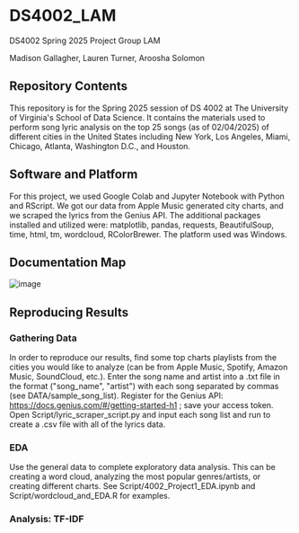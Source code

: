 # DS4002_LAM
DS4002 Spring 2025 Project Group LAM

Madison Gallagher, Lauren Turner, Aroosha Solomon
## Repository Contents
This repository is for the Spring 2025 session of DS 4002 at The University of Virginia's School of Data Science. It contains the materials used to perform song lyric analysis on the top 25 songs (as of 02/04/2025) of different cities in the United States including New York, Los Angeles, Miami, Chicago, Atlanta, Washington D.C., and Houston.

## Software and Platform
For this project, we used Google Colab and Jupyter Notebook with Python and RScript. We got our data from Apple Music generated city charts, and we scraped the lyrics from the Genius API. The additional packages installed and utilized were: matplotlib, pandas, requests, BeautifulSoup, time, html, tm, wordcloud, RColorBrewer. The platform used was Windows.

## Documentation Map
![image](https://github.com/user-attachments/assets/d6acfdf1-a032-478f-a354-dec3fdf5e999)


## Reproducing Results
### Gathering Data
In order to reproduce our results, find some top charts playlists from the cities you would like to analyze (can be from Apple Music, Spotify, Amazon Music, SoundCloud, etc.). Enter the song name and artist into a .txt file in the format ("song_name", "artist") with each song separated by commas (see DATA/sample_song_list). Register for the Genius API: https://docs.genius.com/#/getting-started-h1 ; save your access token. Open Script/lyric_scraper_script.py and input each song list and run to create a .csv file with all of the lyrics data. 
### EDA
Use the general data to complete exploratory data analysis. This can be creating a word cloud, analyzing the most popular genres/artists, or creating different charts. See Script/4002_Project1_EDA.ipynb and Script/wordcloud_and_EDA.R for examples.
### Analysis: TF-IDF

